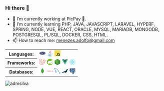 ### Hi there 👋

- 🔭 I’m currently working at PicPay :green_heart:.
- 🌱 I’m currently learning PHP, JAVA, JAVASCRIPT, LARAVEL, HYPERF, SPRING, NODE, VUE, REACT, ORACLE, MYSQL, MARIADB, MONGODB, POSTGRESQL, PL/SQL, DOCKER, CSS, HTML.
- 📫 How to reach me: menezes.adolfo@gmail.com

<div>
    <table>
        <tr>
            <th>Languages: </th>
            <td>
                <img src="https://raw.githubusercontent.com/devicons/devicon/master/icons/php/php-original.svg" alt="php" width="20" height="20" />
                <img src="https://raw.githubusercontent.com/devicons/devicon/master/icons/java/java-original.svg" alt="java" width="20" height="20" />
                <img src="https://raw.githubusercontent.com/devicons/devicon/master/icons/javascript/javascript-original.svg" alt="javascript"  width="20" height="20" />
            </td>
        </tr>
        <tr>
            <th>Frameworks: </th>
            <td>
                <img src="https://raw.githubusercontent.com/devicons/devicon/master/icons/laravel/laravel-original.svg" alt="laravel"  width="20" height="20" />
                <img src="https://raw.githubusercontent.com/devicons/devicon/master/icons/spring/spring-original.svg" alt="spring"  width="20" height="20" />
                <img src="https://raw.githubusercontent.com/devicons/devicon/master/icons/nodejs/nodejs-original.svg" alt="node" width="20" height="20" />
                <img src="https://raw.githubusercontent.com/devicons/devicon/master/icons/vuejs/vuejs-original.svg" alt="vue" width="20" height="20" />
                <img src="https://raw.githubusercontent.com/devicons/devicon/master/icons/react/react-original.svg" alt="react" width="20" height="20" />
            </td>
        </tr>
        <tr>
            <th>Databases: </th>
            <td>
                <img src="https://raw.githubusercontent.com/devicons/devicon/master/icons/mongodb/mongodb-original.svg" alt="mongodb" width="20" height="20" />
                <img src="https://raw.githubusercontent.com/devicons/devicon/master/icons/oracle/oracle-original.svg" alt="oracle" width="20" height="20" />
                <img src="https://raw.githubusercontent.com/devicons/devicon/master/icons/mysql/mysql-original.svg" alt="mysql" width="20" height="20" />
                <img src="https://raw.githubusercontent.com/devicons/devicon/master/icons/mariadb/mariadb-original.svg" alt="mariadb" width="20" height="20" />
                <img src="https://raw.githubusercontent.com/devicons/devicon/master/icons/postgresql/postgresql-original.svg" alt="postgresql" width="20" height="20" />
            </td>
        </tr>
    </table>
</div>

<div>
  <img src="https://github-readme-stats.vercel.app/api?username=admsilva&show_icons=true" alt="admsilva" /> 
</div>
